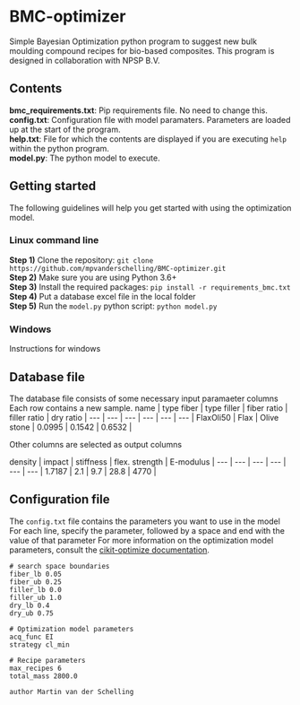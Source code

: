 # BMC-optimizer
Simple Bayesian Optimization python program to suggest new bulk moulding compound recipes for bio-based composites.
This program is designed in collaboration with NPSP B.V.

## Contents
<b>bmc_requirements.txt</b>: Pip requirements file. No need to change this.<br>
<b>config.txt</b>: Configuration file with model paramaters. Parameters are loaded up at the start of the program.<br>
<b>help.txt</b>: File for which the contents are displayed if you are executing `help` within the python program.<br>
<b>model.py</b>: The python model to execute.<br>

## Getting started
The following guidelines will help you get started with using the optimization model.
### Linux command line
<b>Step 1)</b> Clone the repository: `git clone https://github.com/mpvanderschelling/BMC-optimizer.git`<br>
<b>Step 2)</b> Make sure you are using Python 3.6+ <br>
<b>Step 3)</b> Install the required packages: `pip install -r requirements_bmc.txt` <br>
<b>Step 4)</b> Put a database excel file in the local folder <br>
<b>Step 5)</b> Run the `model.py` python script: `python model.py`

### Windows
Instructions for windows

## Database file

The database file consists of some necessary input paramaeter columns <br>
Each row contains a new sample.
name | type fiber | type filler | fiber ratio | filler ratio | dry ratio | 
--- | --- | --- | --- | --- | --- |
FlaxOli50 | Flax | Olive stone | 0.0995 | 0.1542 | 0.6532 |

Other columns are selected as output columns

density | impact | stiffness | flex. strength | E-modulus |
--- | --- | --- | --- | --- | --- |
1.7187 | 2.1 | 9.7 | 28.8 | 4770 |

## Configuration file
The `config.txt` file contains the parameters you want to use in the model <br>
For each line, specify the parameter, followed by a space and end with the value of that parameter
For more information on the optimization model parameters, consult the [cikit-optimize documentation](https://scikit-optimize.github.io/stable/modules/generated/skopt.Optimizer.html?highlight=optimizer#skopt.Optimizer).
```
# search space boundaries
fiber_lb 0.05
fiber_ub 0.25
filler_lb 0.0
filler_ub 1.0
dry_lb 0.4
dry_ub 0.75

# Optimization model parameters
acq_func EI
strategy cl_min

# Recipe parameters
max_recipes 6
total_mass 2800.0

author Martin van der Schelling
```



